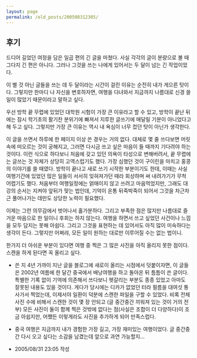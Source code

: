 ```yaml
---
layout: page
permalink: /old_posts/200508312305/
---
```


## 후기


   드디어 길었던 여정을 담은 일곱 편의 긴 글을 마쳤다. 사실 각각의 글이 분량으로 볼 때 그다지 긴 편은 아니다. 그러나 그것을 쓰는 나에게 있어서는 두 달이 넘는 긴 작업이었다.

   이 별 것 아닌 글들을 쓰는 데 두 달이라는 시간이 걸린 이유는 순전히 내가 게으른 탓이다. 그렇지만 한마디 나 자신을 변호하자면, 여행을 다녀와서 지금까지 나름대로 신경 쓸 일이 많았기 때문이라고 말하고 싶다.

   우선 방학 끝 무렵에 있었던 대학원 시험이 가장 큰 이유라고 할 수 있고, 방학이 끝난 뒤에는 잠시 학기초의 활기찬 분위기에 빠져서 지루한 글쓰기에 매달릴 기분이 아니었다고 해 두고 싶다. 그렇지만 가장 큰 이유는 역시 내 욕심이 너무 컸던 탓이 아닌가 생각한다.

   이 글을 쓰면서 하루에 한 페이지 이상 쓴 경우는 거의 없다. 대체로 몇 줄 쓰다보면 머릿속에 떠오르는 것이 궁해지고, 그러면 다시금 쓰고 싶은 마음이 들 때까지 기다려야 하는 것이다. 이런 식으로 하다보니 처음에 갖고 있던 의욕이 타성으로 변해버려서, 끝 무렵에는 글쓰는 것 자체가 상당히 고역스럽기도 했다. 가장 심했던 것이 구이린을 마치고 홍콩의 이야기를 쓸 때였다. 방학이 끝나고 새로 쓰기 시작한 부분이기도 한데, 이때는 사실 여행기간에 있었던 많은 일들이 서서히 잊혀져가던 때라 회상하며 써 내려가기가 무척 어렵기도 했다. 처음부터 여행일정에는 얽매이지 않고 쓰려고 마음먹었지만, 그래도 대강의 순서는 지켜야 앞뒤가 맞는 법인데, 기억이 온통 뒤죽박죽이 되어서 그것을 차근차근 풀어나가는 데만도 상당한 노력이 필요했다.

   이제는 그런 의무감에서 벗어나서 홀가분하다. 그리고 부족한 점은 많지만 나름대로 즐거운 마음으로 한 일이니 후회는 하지 않는다. 여행을 하면서 쓰고 싶었던 사건이나 느낌을 모두 담지는 못해 아쉽다. 그리고 그것을 표현하는 데 있어서도 아직 많이 미숙하다는 생각이 든다. 그렇지만 어쩌랴, 모든 일이 원하는 대로만 이루어질 수는 없는 법이니.

   한가지 더 아쉬운 부분이 있다면 여행 중 찍은 그 많은 사진을 아직 올리지 못한 점이다. 스캔을 하게 된다면 꼭 올리고 싶다.


* 쓴 지 4년 가까이 지난 글을 블로그에 새로이 올리는 시점에서 덧붙이자면, 이 글들은 2002년 여름에 한 달간 중국에서 배낭여행을 하고 돌아온 뒤 틈틈이 쓴 글이다. 특별한 기록 없이 기억에 의존해서 쓰다보니 헷갈리는 부분도 종종 있었고 아마도 잘못된 내용도 있을 것이다. 게다가 당시에는 디카가 없었던 터라 필름을 대여섯 통 사가서 찍었는데, 이제서야 일환이 덕분에 스캔한 파일을 구할 수 있었다. 비록 전체 사진 수에 비해서 스캔한 것이 몇 장 안되고 (글 중간중간 끼워져 있는 것이 거의 전부) 모든 사진이 둘이 함께 찍은 것밖에 없다는 점(사실은 조합이 더 다양하다)이 조금 아쉽지만, 어쨌든 이렇게라도 사진을 추가하게 되어 만족스럽다.

* 중국 여행은 지금까지 내가 경험한 가장 길고, 가장 재미있는 여행이었다. 글 중간중간 다시 오고 싶다는 소감을 남겼는데 앞으로 과연 가능할지... 




- 2005/08/31 23:05 작성